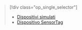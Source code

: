 > [!div class="op_single_selector"]
> * [Dispositivi simulati](../articles/iot-suite/iot-suite-gateway-kit-get-started-simulator.md)
> * [Dispositivo SensorTag](../articles/iot-suite/iot-suite-gateway-kit-get-started-sensortag.md)
